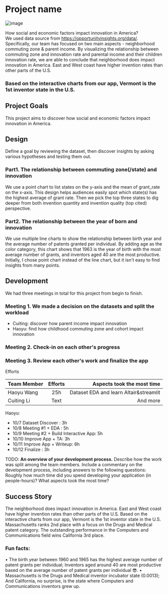 # Project name
![image](https://user-images.githubusercontent.com/75749274/195476987-e54a8120-7b2f-4975-9e57-b92aedbe7705.png)

How social and economic factors impact innovation in America? <br />
We used data source from https://opportunityinsights.org/data/. Specifically, our team has focused on two main aspects - neighborhood commuting zone & parent income.
By visualizing the relationship between commuting zone and innovation rate and parental income and their children innovation rate, we are able to conclude that neighborhood does impact innovation in America. East and West coast have higher invention rates than other parts of the U.S.  <br />
### Based on the interactive charts from our app, Vermont is the 1st inventor state in the U.S. 

## Project Goals

This project aims to discover how social and economic factors impact innovation in America.

## Design

Define a goal by reviewing the dataset, then discover insights by asking various hypotheses and testing them out.
### Part1. The relationship between commuting zone(/state) and innovation
We use a point chart to list states on the y-axis and the mean of grant_rate on the x-axis. This design helps audiences easily spot which state(s) has the highest average of grant rate. Then we pick the top three states to dig deeper from both invention quantity and invention quality (top cited) perspective.

### Part2. The relationship between the year of born and innovation
We use multiple line charts to show the relationship between birth year and the average number of patents granted per individual. By adding age as the color category, this chart shows that 1963 is the year of birth with the most average number of grants, and inventors aged 40 are the most productive. Initially, I chose point chart instead of the line chart, but it isn't easy to find insights from many points. 


## Development

We had three meetings in total for this project from begin to finish.  <br />
### Meeting 1. We made a decision on the datasets and split the workload 
-	Cuiting: discover how parent income impact innovation
-	Haoyu: find how childhood commuting zone and cohort impact innovation 
### Meeting 2. Check-in on each other's progress
### Meeting 3. Review each other's work and finalize the app

Efforts		


| Team Member     | Efforts                        | Aspects took the most time               |
| :---            |    :----:                      |                                     ---: |
| Haoyu Wang      | 25h                            | Dataset EDA and learn Altair&streamlit   |
| Cuiting Li      | Text                           | And more                                 |

Haoyu: 
- 10/7    Dataset Discover : 3h 
- 10/8    Meeting #1 + EDA : 5h
- 10/9    Meeting #2 + Build Interactive App: 5h
- 10/10   Improve App + TA: 3h
- 10/11   Improve App + Writeup: 6h	
- 10/12   Finalize : 3h



TODO: **An overview of your development process.** Describe how the work was split among the team members. Include a commentary on the development process, including answers to the following questions: Roughly how much time did you spend developing your application (in people-hours)? What aspects took the most time?

## Success Story

The neighborhood does impact innovation in America. East and West coast have higher invention rates than other parts of the U.S.  Based on the interactive charts from our app, Vermont is the 1st inventor state in the U.S.  Massachusetts ranks 2nd place with a focus on the Drugs and Medical patent category. The outstanding performance in the Computers and Communications field wins California 3rd place.  <br />
### Fun facts: 
•	The birth year between 1960 and 1965 has the highest average number of patent grants per individual; Inventors aged around 40 are most productive based on the average number of patent grants per individual 😎. 
• Massachusetts is the Drugs and Medical inventor incubator state (0.0013); And California, no surprise, is the state where Computers and Communications inventors grew up. 

